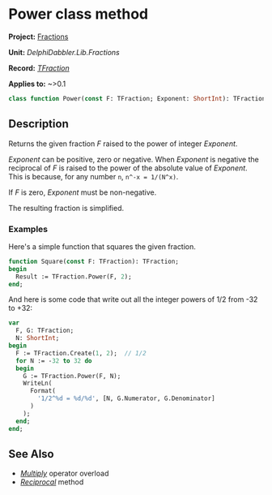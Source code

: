 # Power class method

**Project:** [Fractions](../API.md)

**Unit:** _DelphiDabbler.Lib.Fractions_

**Record:** [_TFraction_](./TFraction.md)

**Applies to:** ~>0.1

```pascal
class function Power(const F: TFraction; Exponent: ShortInt): TFraction; static;
```

## Description

Returns the given fraction _F_ raised to the power of integer _Exponent_.

_Exponent_ can be positive, zero or negative. When _Exponent_ is negative the reciprocal of _F_ is raised to the power of the absolute value of _Exponent_. This is because, for any number `n`, `n^-x = 1/(N^x)`.

If _F_ is zero, _Exponent_ must be non-negative.

The resulting fraction is simplified.

### Examples

Here's a simple function that squares the given fraction.

```pascal
function Square(const F: TFraction): TFraction;
begin
  Result := TFraction.Power(F, 2);
end;
```

And here is some code that write out all the integer powers of 1/2 from -32 to +32:

```pascal
var
  F, G: TFraction;
  N: ShortInt;
begin
  F := TFraction.Create(1, 2);  // 1/2
  for N := -32 to 32 do
  begin
    G := TFraction.Power(F, N);
    WriteLn(
      Format(
        '1/2^%d = %d/%d', [N, G.Numerator, G.Denominator]
      )
    );
  end;
end;
```

## See Also

* [_Multiply_](./TFraction-Multiply.md) operator overload
* [_Reciprocal_](./TFraction-Reciprocal.md) method
